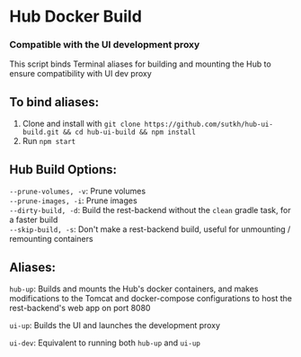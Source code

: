 # Hub Docker Build
### Compatible with the UI development proxy
This script binds Terminal aliases for building and mounting the Hub to ensure compatibility with UI dev proxy

## To bind aliases:
1. Clone and install with `git clone https://github.com/sutkh/hub-ui-build.git && cd hub-ui-build && npm install`
2. Run `npm start`

## Hub Build Options:
```--prune-volumes, -v```: Prune volumes
<br>```--prune-images, -i```: Prune images
<br>```--dirty-build, -d```: Build the rest-backend without the `clean` gradle task, for a faster build
<br>```--skip-build, -s```: Don't make a rest-backend build, useful for unmounting / remounting containers

## Aliases:
`hub-up`: Builds and mounts the Hub's docker containers, and makes modifications to the Tomcat and docker-compose configurations to host the rest-backend's web app on port 8080

`ui-up`: Builds the UI and launches the development proxy

`ui-dev`: Equivalent to running both `hub-up` and `ui-up`
